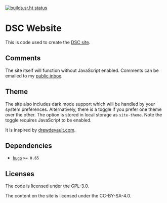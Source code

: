 [![builds.sr.ht status](https://builds.sr.ht/~muirrum/devosmium.xyz/.build.yml.svg)](https://builds.sr.ht/~muirrum/devosmium.xyz/.build.yml?)

# DSC Website

This is code used to create the [DSC site](https://dsc.devosmium.xyz).

## Comments

The site itself will function without JavaScript enabled. Comments can be emailed to my
[public inbox](mailto:muirrum/public-inbox@lists.sr.ht).

## Theme

The site also includes dark mode support which will be handled by your system
preferences. Alternatively, there is a toggle if you prefer one theme over the
other. The option is stored in local storage as `site-theme`. Note the toggle
requires JavaScript to be enabled.

It is inspired by [drewdevault.com](https://drewdevault.com).

## Dependencies

- [`hugo`](https://gohugo.io) `>= 0.65`

## Licenses

The code is licensed under the GPL-3.0.

The content on the site is licensed under the CC-BY-SA-4.0.
